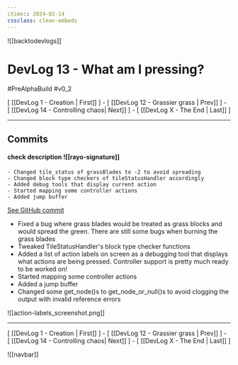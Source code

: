 ```yaml
---
ctime:: 2024-02-14
cssclass: clean-embeds
---
```

![[backtodevlogs]]
# DevLog 13 - What am I pressing?

#PreAlphaBuild #v0_2

\[ [[DevLog 1 - Creation | First]] \] - \[ [[DevLog 12 - Grassier grass | Prev]] \] - \[ [[DevLog 14 - Controlling chaos| Next]] \] - \[ [[DevLog X - The End | Last]] \]

---

## Commits

#### check description ![[rayo-signature]]
```
- Changed tile_status of grassBlades to -2 to avoid spreading
- Changed block type checkers of tileStatusHandler accordingly
- Added debug tools that display current action
- Started mapping some controller actions
- Added jump buffer
```
[See GitHub commit](https://github.com/RayoROAR/GreenTop/commit/aacaf5284109f62e4e3e4b322df1317268aba8e4)

- Fixed a bug where grass blades would be treated as grass blocks and would spread the green. There are still some bugs when burning the grass blades
- Tweaked TileStatusHandler's block type checker functions
- Added a list of action labels on screen as a debugging tool that displays what actions are being pressed. Controller support is pretty much ready to be worked on!
- Started mapping some controller actions
- Added a jump buffer
- Changed some get_node()s to get_node_or_null()s to avoid clogging the output with invalid reference errors

![[action-labels_screenshot.png]]

---

\[ [[DevLog 1 - Creation | First]] \] - \[ [[DevLog 12 - Grassier grass | Prev]] \] - \[ [[DevLog 14 - Controlling chaos| Next]] \] - \[ [[DevLog X - The End | Last]] \]

![[navbar]]